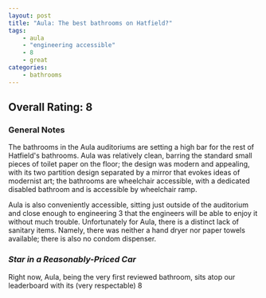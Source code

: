 ```yaml
---
layout: post
title: "Aula: The best bathrooms on Hatfield?"
tags:
    - aula
    - "engineering accessible"
    - 8
    - great
categories: 
    - bathrooms
---
```


## Overall Rating: 8

### General Notes
The bathrooms in the Aula auditoriums are setting a high bar for the rest of Hatfield's bathrooms. Aula was relatively clean, barring the standard small pieces of toilet paper on the floor; the design was modern and appealing, with its two partition design separated by a mirror that evokes ideas of modernist art; the bathrooms are wheelchair accessible, with a dedicated disabled bathroom and is accessible by wheelchair ramp.

Aula is also conveniently accessible, sitting just outside of the auditorium and close enough to engineering 3 that the engineers will be able to enjoy it without much trouble. Unfortunately for Aula, there is a distinct lack of sanitary items. Namely, there was neither a hand dryer nor paper towels available; there is also no condom dispenser. 

### _Star in a Reasonably-Priced Car_
Right now, Aula, being the very first reviewed bathroom, sits atop our leaderboard with its (very respectable) 8
